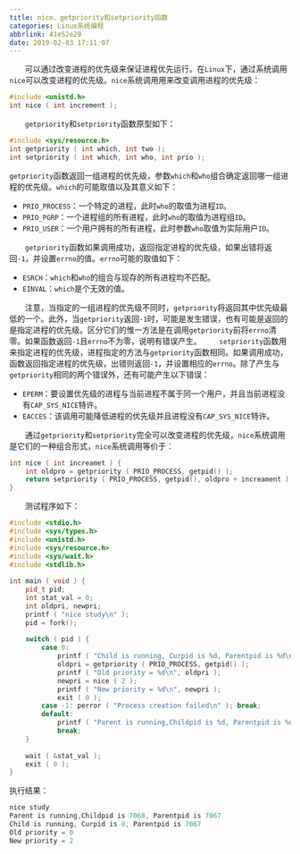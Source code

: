 ```yaml
---
title: nice、getpriority和setpriority函数
categories: Linux系统编程
abbrlink: 41e52e29
date: 2019-02-03 17:11:07
---
```

&emsp;&emsp;可以通过改变进程的优先级来保证进程优先运行。在`Linux`下，通过系统调用`nice`可以改变进程的优先级。`nice`系统调用用来改变调用进程的优先级：<!--more-->

``` cpp
#include <unistd.h>
int nice ( int increment );
```

&emsp;&emsp;`getpriority`和`setpriority`函数原型如下：

``` cpp
#include <sys/resource.h>
int getpriority ( int which, int two );
int setpriority ( int which, int who, int prio );
```

`getpriority`函数返回一组进程的优先级，参数`which`和`who`组合确定返回哪一组进程的优先级。`which`的可能取值以及其意义如下：

- `PRIO_PROCESS`：一个特定的进程，此时`who`的取值为进程`ID`。
- `PRIO_PGRP`：一个进程组的所有进程，此时`who`的取值为进程组`ID`。
- `PRIO_USER`：一个用户拥有的所有进程，此时参数`who`取值为实际用户`ID`。

&emsp;&emsp;`getpriority`函数如果调用成功，返回指定进程的优先级，如果出错将返回`-1`，并设置`errno`的值。`errno`可能的取值如下：

- `ESRCH`：`which`和`who`的组合与现存的所有进程均不匹配。
- `EINVAL`：`which`是个无效的值。

&emsp;&emsp;注意，当指定的一组进程的优先级不同时，`getpriority`将返回其中优先级最低的一个。此外，当`getpriority`返回`-1`时，可能是发生错误，也有可能是返回的是指定进程的优先级。区分它们的惟一方法是在调用`getpriority`前将`errno`清零。如果函数返回`-1`且`errno`不为零，说明有错误产生。
&emsp;&emsp;`setpriority`函数用来指定进程的优先级，进程指定的方法与`getpriority`函数相同。如果调用成功，函数返回指定进程的优先级，出错则返回`-1`，并设置相应的`errno`。除了产生与`getpriority`相同的两个错误外，还有可能产生以下错误：

- `EPERM`：要设置优先级的进程与当前进程不属于同一个用户，并且当前进程没有`CAP_SYS_NICE`特许。
- `EACCES`：该调用可能降低进程的优先级并且进程没有`CAP_SYS_NICE`特许。

&emsp;&emsp;通过`getpriority`和`setpriority`完全可以改变进程的优先级，`nice`系统调用是它们的一种组合形式，`nice`系统调用等价于：

``` cpp
int nice ( int increamet ) {
    int oldpro = getpriority ( PRIO_PROCESS, getpid() );
    return setpriority ( PRIO_PROCESS, getpid(), oldpro + increament );
}
```

&emsp;&emsp;测试程序如下：

``` cpp
#include <stdio.h>
#include <sys/types.h>
#include <unistd.h>
#include <sys/resource.h>
#include <sys/wait.h>
#include <stdlib.h>
​
int main ( void ) {
    pid_t pid;
    int stat_val = 0;
    int oldpri, newpri;
    printf ( "nice study\n" );
    pid = fork();
​
    switch ( pid ) {
        case 0:
            printf ( "Child is running, Curpid is %d, Parentpid is %d\n", pid, getppid() );
            oldpri = getpriority ( PRIO_PROCESS, getpid() );
            printf ( "Old priority = %d\n", oldpri );
            newpri = nice ( 2 );
            printf ( "New priority = %d\n", newpri );
            exit ( 0 );
        case -1: perror ( "Process creation failed\n" ); break;
        default:
            printf ( "Parent is running,Childpid is %d, Parentpid is %d\n", pid, getpid() );
            break;
    }
​
    wait ( &stat_val );
    exit ( 0 );
}
```

执行结果：

``` cpp
nice study
Parent is running,Childpid is 7068, Parentpid is 7067
Child is running, Curpid is 0, Parentpid is 7067
Old priority = 0
New priority = 2
```